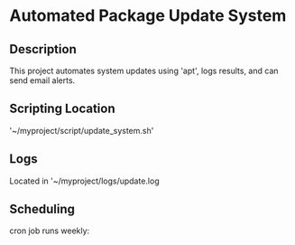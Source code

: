 # Automated Package Update System


## Description
This project automates system updates using 'apt', logs results, and can send email alerts.


## Scripting Location
'~/myproject/script/update_system.sh'


## Logs
Located in '~/myproject/logs/update.log


## Scheduling
cron job runs weekly:
